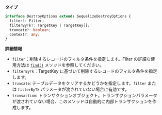 **タイプ**

```typescript
interface DestroyOptions extends SequelizeDestroyOptions {
  filter?: Filter;
  filterByTk?: TargetKey | TargetKey[];
  truncate?: boolean;
  context?: any;
}
```

**詳細情報**

- `filter`：削除するレコードのフィルタ条件を指定します。Filter の詳細な使用方法は [`find()`](#find) メソッドを参照してください。
- `filterByTk`：TargetKey に基づいて削除するレコードのフィルタ条件を指定します。
- `truncate`: テーブルデータをクリアするかどうかを指定します。`filter` または `filterByTk` パラメータが渡されていない場合に有効です。
- `transaction`: トランザクションオブジェクト。トランザクションパラメータが渡されていない場合、このメソッドは自動的に内部トランザクションを作成します。
